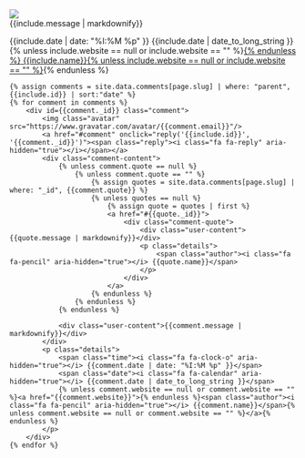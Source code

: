<div id={{include.id}} class="comment">
    <img class="avatar" src="https://www.gravatar.com/avatar/{{include.email}}"/>
    <a href="#comment" onclick="reply('{{include.id}}')"><span class="reply"><i class="fa fa-reply" aria-hidden="true"></i></span></a>
    <div class="comment-content">
        <div class="user-content">{{include.message | markdownify}}</div>
    </div>
    <p class="details">
        <span class="time"><i class="fa fa-clock-o" aria-hidden="true"></i> {{include.date | date: "%I:%M %p" }}</span>
        <span class="date"><i class="fa fa-calendar" aria-hidden="true"></i> {{include.date | date_to_long_string }}</span>
        {% unless include.website == null or include.website == "" %}<a href="{{include.website}}">{% endunless %}<span class="author"><i class="fa fa-pencil" aria-hidden="true"></i> {{include.name}}</span>{% unless include.website == null or include.website == "" %}</a>{% endunless %}
    </p>
    
    {% assign comments = site.data.comments[page.slug] | where: "parent", {{include.id}} | sort:"date" %}
    {% for comment in comments %}
        <div id={{comment._id}} class="comment">
            <img class="avatar" src="https://www.gravatar.com/avatar/{{comment.email}}"/>
            <a href="#comment" onclick="reply('{{include.id}}', '{{comment._id}}')"><span class="reply"><i class="fa fa-reply" aria-hidden="true"></i></span></a>
            <div class="comment-content">
                {% unless comment.quote == null %}
                    {% unless comment.quote == "" %}
                        {% assign quotes = site.data.comments[page.slug] | where: "_id", {{comment.quote}} %}
                        {% unless quotes == null %}
                            {% assign quote = quotes | first %}
                            <a href="#{{quote._id}}">
                                <div class="comment-quote">
                                    <div class="user-content">{{quote.message | markdownify}}</div>
                                    <p class="details">
                                        <span class="author"><i class="fa fa-pencil" aria-hidden="true"></i> {{quote.name}}</span>
                                    </p>
                                </div>
                            </a>
                        {% endunless %}
                    {% endunless %}
                {% endunless %}
                
                <div class="user-content">{{comment.message | markdownify}}</div>
            </div>
            <p class="details">
                <span class="time"><i class="fa fa-clock-o" aria-hidden="true"></i> {{comment.date | date: "%I:%M %p" }}</span>
                <span class="date"><i class="fa fa-calendar" aria-hidden="true"></i> {{comment.date | date_to_long_string }}</span>
                {% unless comment.website == null or comment.website == "" %}<a href="{{comment.website}}">{% endunless %}<span class="author"><i class="fa fa-pencil" aria-hidden="true"></i> {{comment.name}}</span>{% unless comment.website == null or comment.website == "" %}</a>{% endunless %}
            </p>
        </div>
    {% endfor %}
</div>